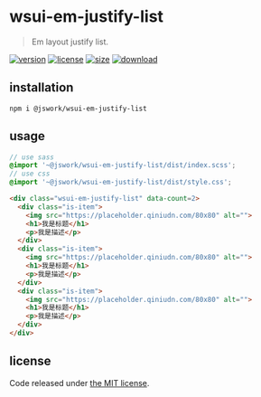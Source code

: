 # wsui-em-justify-list
> Em layout justify list.

[![version][version-image]][version-url]
[![license][license-image]][license-url]
[![size][size-image]][size-url]
[![download][download-image]][download-url]

## installation
```shell
npm i @jswork/wsui-em-justify-list
```

## usage
```scss
// use sass
@import '~@jswork/wsui-em-justify-list/dist/index.scss';
// use css
@import '~@jswork/wsui-em-justify-list/dist/style.css';
```

```html
<div class="wsui-em-justify-list" data-count=2>
  <div class="is-item">
    <img src="https://placeholder.qiniudn.com/80x80" alt="">
    <h1>我是标题</h1>
    <p>我是描述</p>
  </div>
  <div class="is-item">
    <img src="https://placeholder.qiniudn.com/80x80" alt="">
    <h1>我是标题</h1>
    <p>我是描述</p>
  </div>
  <div class="is-item">
    <img src="https://placeholder.qiniudn.com/80x80" alt="">
    <h1>我是标题</h1>
    <p>我是描述</p>
  </div>
</div>
```

## license
Code released under [the MIT license](https://github.com/afeiship/wsui-em-justify-list/blob/master/LICENSE.txt).

[version-image]: https://img.shields.io/npm/v/@jswork/wsui-em-justify-list
[version-url]: https://npmjs.org/package/@jswork/wsui-em-justify-list

[license-image]: https://img.shields.io/npm/l/@jswork/wsui-em-justify-list
[license-url]: https://github.com/afeiship/wsui-em-justify-list/blob/master/LICENSE.txt

[size-image]: https://img.shields.io/bundlephobia/minzip/@jswork/wsui-em-justify-list
[size-url]: https://github.com/afeiship/wsui-em-justify-list/blob/master/dist/wsui-em-justify-list.min.js

[download-image]: https://img.shields.io/npm/dm/@jswork/wsui-em-justify-list
[download-url]: https://www.npmjs.com/package/@jswork/wsui-em-justify-list

